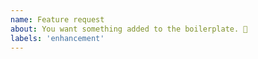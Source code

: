 ```yaml
---
name: Feature request
about: You want something added to the boilerplate. 🎉
labels: 'enhancement'
---
```


<!---
❗️❗️ Also, please consider donating (https://opencollective.com/project-name) ❗️❗️

Donations will ensure the following:

🔨 Long term maintenance of the project
🛣 Progress on the roadmap
🐛 Quick responses to bug reports and help requests
 -->
